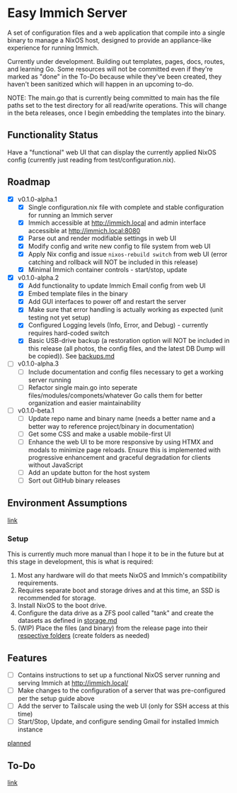 # Easy Immich Server
A set of configuration files and a web application that compile into a single binary to manage a NixOS host, designed to provide an appliance-like experience for running Immich.

Currently under development. Building out templates, pages, docs, routes, and learning Go. Some resources will not be committed even if they're marked as "done" in the To-Do because while they've been created, they haven't been sanitized which will happen in an upcoming to-do.

NOTE: The main.go that is currently being committed to main has the file paths set to the test directory for all read/write operations. This will change in the beta releases, once I begin embedding the templates into the binary.

## Functionality Status
Have a "functional" web UI that can display the currently applied NixOS config (currently just reading from test/configuration.nix).

## Roadmap
- [x] v0.1.0-alpha.1
  - [x] Single configuration.nix file with complete and stable configuration for running an Immich server
  - [x] Immich accessible at http://immich.local and admin interface accessible at http://immich.local:8080
  - [x] Parse out and render modifiable settings in web UI
  - [x] Modify config and write new config to file system from web UI
  - [x] Apply Nix config and issue `nixos-rebuild switch` from web UI (error catching and rollback will NOT be included in this release)
  - [x] Minimal Immich container controls - start/stop, update
- [x] v0.1.0-alpha.2
  - [x] Add functionality to update Immich Email config from web UI
  - [x] Embed template files in the binary
  - [x] Add GUI interfaces to power off and restart the server
  - [x] Make sure that error handling is actually working as expected (unit testing not yet setup)
  - [x] Configured Logging levels (Info, Error, and Debug) - currently requires hard-coded switch
  - [x] Basic USB-drive backup (a restoration option will NOT be included in this release (all photos, the config files, and the latest DB Dump will be copied)). See [backups.md](/docs/dev/backups.md)
- [ ] v0.1.0-alpha.3
  - [ ] Include documentation and config files necessary to get a working server running
  - [ ] Refactor single main.go into seperate files/modules/componets/whatever Go calls them for better organization and easier maintainability
- [ ] v0.1.0-beta.1
  - [ ] Update repo name and binary name (needs a better name and a better way to reference project/binary in documentation)
  - [ ] Get some CSS and make a usable mobile-first UI
  - [ ] Enhance the web UI to be more responsive by using HTMX and modals to minimize page reloads. Ensure this is implemented with progressive enhancement and graceful degradation for clients without JavaScript
  - [ ] Add an update button for the host system
  - [ ] Sort out GitHub binary releases
<!-- - [ ] 0.1.0-beta.2 -->
  <!-- - [ ] Basic deployment mechanism -->
  <!-- - [ ] Make sure Immich is installed in the expected location before allowing a configuration update to be applied -->
<!-- - [ ] v0.1.0-rc.1 -->

## Environment Assumptions
[link](docs/dev/environment.md)
### Setup
This is currently much more manual than I hope it to be in the future but at this stage in development, this is what is required:
1. Most any hardware will do that meets NixOS and Immich's compatibility requirements.
2. Requires separate boot and storage drives and at this time, an SSD is recommended for storage.
3. Install NixOS to the boot drive.
4. Configure the data drive as a ZFS pool called "tank" and create the datasets as defined in [storage.md](/docs/setup/storage.md)
5. (WIP) Place the files (and binary) from the release page into their [respective folders](/docs/setup/environment.md) (create folders as needed)

## Features
- [ ] Contains instructions to set up a functional NixOS server running and serving Immich at http://immich.local/
- [ ] Make changes to the configuration of a server that was pre-configured per the setup guide above
- [ ] Add the server to Tailscale using the web UI (only for SSH access at this time)
- [ ] Start/Stop, Update, and configure sending Gmail for installed Immich instance

[planned](docs/dev/features.md)

## To-Do
[link](docs/dev/todo.md)
